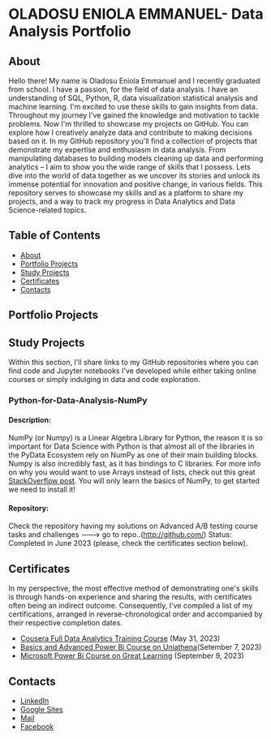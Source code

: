 # OLADOSU ENIOLA EMMANUEL- Data Analysis Portfolio
## About
Hello there! My name is Oladosu Eniola Emmanuel and I recently graduated from school. I have a passion, for the field of data analysis. I have an understanding of SQL, Python, R, data visualization statistical analysis and machine learning. I'm excited to use these skills to gain insights from data. 
Throughout my journey I've gained the knowledge and motivation to tackle problems. Now I'm thrilled to showcase my projects on GitHub. You can explore how I creatively analyze data and contribute to making decisions based on it.
In my GitHub repository you'll find a collection of projects that demonstrate my expertise and enthusiasm in data analysis. From manipulating databases to building models cleaning up data and performing analytics – I aim to show you the wide range of skills that I possess. Lets dive into the world of data together as we uncover its stories and unlock its immense potential for innovation and positive change, in various fields.
This repository serves to showcase my skills and as a platform to share my projects, and a way to track my progress in Data Analytics and Data Science-related topics.
## Table of Contents
- [About](#About)
- [Portfolio Projects](#Portfolio-Projects)
- [Study Projects](#Study-Projects)
- [Certificates](#Certificates)
- [Contacts](#Contacts)

## Portfolio Projects

## Study Projects
Within this section, I'll share links to my GitHub repositories where you can find code and Jupyter notebooks I've developed while either taking online courses or simply indulging in data and code exploration.
### Python-for-Data-Analysis-NumPy
#### Description: 
NumPy (or Numpy) is a Linear Algebra Library for Python, the reason it is so important for Data Science with Python is that almost all of the libraries in the PyData Ecosystem rely on NumPy as one of their main building blocks.
Numpy is also incredibly fast, as it has bindings to C libraries. For more info on why you would want to use Arrays instead of lists, check out this great [StackOverflow post](http://stackoverflow.com/questions/993984/why-numpy-instead-of-python-lists). You will only learn the basics of NumPy, to get started we need to install it!
#### Repository: 
Check the repository having my solutions on Advanced A/B testing course tasks and challenges ---> go to repo..(http://github.com/)
Status: Completed in June 2023 (please, check the certificates section below).

  

## Certificates
In my perspective, the most effective method of demonstrating one's skills is through hands-on experience and sharing the results, with certificates often being an indirect outcome. Consequently, I've compiled a list of my certifications, arranged in reverse-chronological order and accompanied by their respective completion dates.

- [Cousera Full Data Analytics Training Course](https://drive.google.com/file/d/11dLzWSC2pH6It2gZNJhogdgDMZY9OPMW/view?usp=sharing) (May 31, 2023)
- [Basics and Advanced Power Bi Course on Uniathena](https://drive.google.com/file/d/1cx7Mzr4cswfRXy6aKNYtuyPL3Sdtli75/view?usp=sharing)(Setember 7, 2023)
- [Microsoft Power Bi Course on Great Learning](https://drive.google.com/file/d/1cSGa-eUYra3egpjqmZF371LYHnlIYALe/view?usp=sharing) (September 9, 2023)


## Contacts
- [LinkedIn](https://linkedin.com/in/eniola-emmanuel)
- [Google Sites](https://sites.google.com/view/dataanalystportfolio/home)
- [Mail](https://gmail.com/oladosu895@gmail.com)
- [Facebook](https://facebook.com/oladosueniolaemmanuel)
